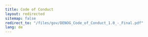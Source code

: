 ```yaml
---
title: Code of Conduct
layout: redirected
sitemap: false
redirect_to: "/files/gov/DENOG_Code_of_Conduct_1.0_-_Final.pdf"
lang: de
---
```


